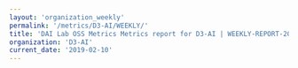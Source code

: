 ```yaml
---
layout: 'organization_weekly'
permalink: '/metrics/D3-AI/WEEKLY/'
title: 'DAI Lab OSS Metrics Metrics report for D3-AI | WEEKLY-REPORT-2019-02-10'
organization: 'D3-AI'
current_date: '2019-02-10'
---
```


